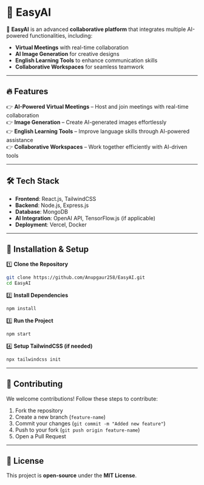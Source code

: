 # 📌 **EasyAI**  

🚀 **EasyAI** is an advanced **collaborative platform** that integrates multiple AI-powered functionalities, including:
- **Virtual Meetings** with real-time collaboration  
- **AI Image Generation** for creative designs  
- **English Learning Tools** to enhance communication skills  
- **Collaborative Workspaces** for seamless teamwork  

---

## 🔥 **Features**  

👉 **AI-Powered Virtual Meetings** – Host and join meetings with real-time collaboration  
👉 **Image Generation** – Create AI-generated images effortlessly  
👉 **English Learning Tools** – Improve language skills through AI-powered assistance  
👉 **Collaborative Workspaces** – Work together efficiently with AI-driven tools  

---

## 🛠 **Tech Stack**  

- **Frontend**: React.js, TailwindCSS  
- **Backend**: Node.js, Express.js  
- **Database**: MongoDB  
- **AI Integration**: OpenAI API, TensorFlow.js (if applicable)  
- **Deployment**: Vercel, Docker  

---

## 🚀 **Installation & Setup**  

1️⃣ **Clone the Repository**  
```bash
git clone https://github.com/Anupgaur258/EasyAI.git
cd EasyAI
```

2️⃣ **Install Dependencies**  
```bash
npm install
```

3️⃣ **Run the Project**  
```bash
npm start
```

4️⃣ **Setup TailwindCSS (if needed)**  
```bash
npx tailwindcss init
```

---

## 🤝 **Contributing**  

We welcome contributions! Follow these steps to contribute:  
1. Fork the repository  
2. Create a new branch (`feature-name`)  
3. Commit your changes (`git commit -m "Added new feature"`)  
4. Push to your fork (`git push origin feature-name`)  
5. Open a Pull Request  

---

## 📄 **License**  

This project is **open-source** under the **MIT License**.

